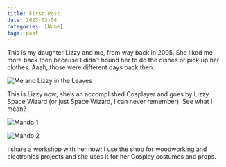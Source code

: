 ```yaml
---
title: First Post
date: 2023-03-04
categories: [None]
tags: post
---
```


This is my daughter Lizzy and me, from way back in 2005. She liked me more back then because I didn’t hound her to do the dishes or pick up her clothes. Aaah, those were different days back then. 

![Me and Lizzy in the Leaves](/posts/2023/images/leaves.jpg)

This is Lizzy now; she’s an accomplished Cosplayer and goes by Lizzy Space Wizard (or just Space Wizard, I can never remember). See what I mean?

![Mando 1](/posts/2023/images/mando-1.jpg) 

![Mando 2](/posts/2023/images/mando-2.jpg)

I share a workshop with her now; I use the shop for woodworking and electronics projects and she uses it for her Cosplay costumes and props. 
